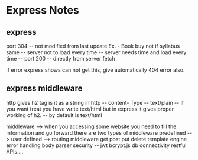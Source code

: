 # Express Notes

## express

port 304 -- not modified from last update
Ex. - Book buy not if syllabus same  --
server not to load every time -- server needs time and load every time --
port 200 -- directly from server fetch

if error express shows can not get this, give automatically 404 error also.

## express middleware

http gives h2 tag is it as a string in http -- content- Type -- text/plain -- if you want treat you have write text/html
but in express it gives proper working of h2. -- by default is text/html

middleware --> when you accessing some website you need to fill the information and go forward
there are two types of middleware
predefined -->
user defined -->
routing
middleware
get post put delete
template engine
error handling
body parser
security -- jwt bcrypt.js
db connectivity
restful APIs....